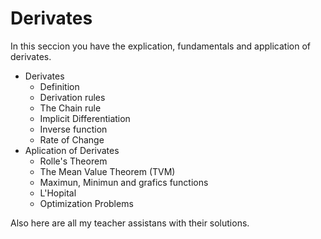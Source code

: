 # Derivates

In this seccion you have the explication, fundamentals and application of derivates.


 - Derivates
    - Definition
    - Derivation rules
    - The Chain rule
    - Implicit Differentiation
    - Inverse function
    - Rate of Change
 - Aplication of Derivates
    - Rolle's Theorem
    - The Mean Value Theorem (TVM)
    - Maximun, Minimun and grafics functions
    - L'Hopital
    - Optimization Problems


Also here are all my teacher assistans with their solutions.